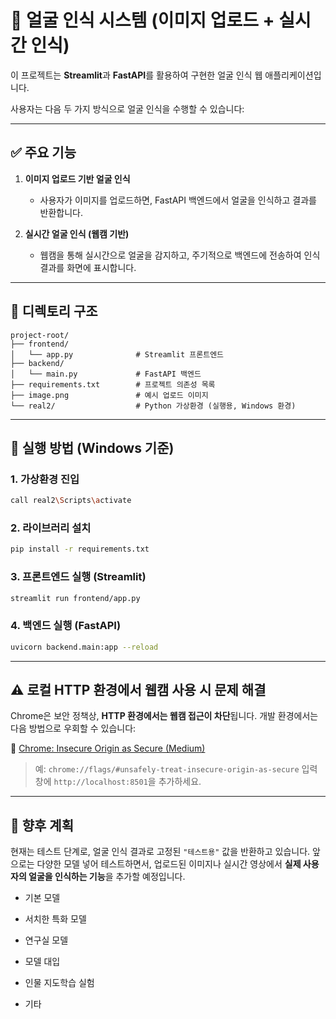 # 🧠 얼굴 인식 시스템 (이미지 업로드 + 실시간 인식)

이 프로젝트는 **Streamlit**과 **FastAPI**를 활용하여 구현한 얼굴 인식 웹 애플리케이션입니다.

사용자는 다음 두 가지 방식으로 얼굴 인식을 수행할 수 있습니다:

---

## ✅ 주요 기능

1. **이미지 업로드 기반 얼굴 인식**
   - 사용자가 이미지를 업로드하면, FastAPI 백엔드에서 얼굴을 인식하고 결과를 반환합니다.

2. **실시간 얼굴 인식 (웹캠 기반)**
   - 웹캠을 통해 실시간으로 얼굴을 감지하고, 주기적으로 백엔드에 전송하여 인식 결과를 화면에 표시합니다.


---

## 📁 디렉토리 구조

```
project-root/
├── frontend/
│   └── app.py              # Streamlit 프론트엔드
├── backend/
│   └── main.py             # FastAPI 백엔드
├── requirements.txt        # 프로젝트 의존성 목록
├── image.png               # 예시 업로드 이미지
└── real2/                  # Python 가상환경 (실행용, Windows 환경)
```

---

## 🚀 실행 방법 (Windows 기준)

### 1. 가상환경 진입

```bash
call real2\Scripts\activate
```

### 2. 라이브러리 설치

```bash
pip install -r requirements.txt
```

### 3. 프론트엔드 실행 (Streamlit)

```bash
streamlit run frontend/app.py
```

### 4. 백엔드 실행 (FastAPI)

```bash
uvicorn backend.main:app --reload
```

---
## ⚠️ 로컬 HTTP 환경에서 웹캠 사용 시 문제 해결

Chrome은 보안 정책상, **HTTP 환경에서는 웹캠 접근이 차단**됩니다.
개발 환경에서는 다음 방법으로 우회할 수 있습니다:

🔗 [Chrome: Insecure Origin as Secure (Medium)](https://medium.com/@om_bhandari/how-to-use-chrome-flags-unsafely-treat-insecure-origin-as-secure-for-local-development-0c0591b92f46)

> 예: `chrome://flags/#unsafely-treat-insecure-origin-as-secure`
> 입력창에 `http://localhost:8501`을 추가하세요.

---

## 📌 향후 계획

현재는 테스트 단계로, 얼굴 인식 결과로 고정된 `"테스트용"` 값을 반환하고 있습니다.
앞으로는 다양한 모델 넣어 테스트하면서, 업로드된 이미지나 실시간 영상에서 **실제 사용자의 얼굴을 인식하는 기능**을 추가할 예정입니다.

* 기본 모델
* 서치한 특화 모델
* 연구실 모델

* 모델 대입
* 인물 지도학습 실험
* 기타




